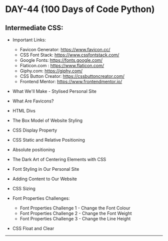 # DAY-44 (100 Days of Code Python)

## Intermediate CSS: 

* Important Links: 
  * Favicon Generator: https://www.favicon.cc/         <!-- For creating our own favicon -->
  * CSS Font Stack: https://www.cssfontstack.com/
  * Google Fonts: https://fonts.google.com/
  * Flaticon.com : https://www.flaticon.com/           <!-- For icons and images -->
  * Giphy.com: https://giphy.com/                      <!-- For GIFs -->
  * CSS Button Creator: https://cssbuttoncreator.com/  <!-- For Creating Button -->
  * Frontend Mentor: https://www.frontendmentor.io/    <!-- For Practice -->

* What We'll Make - Stylised Personal Site 
* What Are Favicons? 
* HTML Divs 
* The Box Model of Website Styling     <!-- https://markusvogl.com/web1/interactive_box_model/css_box_demo.html -->
* CSS Display Property 
* CSS Static and Relative Positioning  <!-- Related Positioning: https://codepen.io/Aniruddh482/pen/zYNQmxJ?editors=1100 -->
* Absolute positioning                 <!-- Absolute Positioning: https://codepen.io/Aniruddh482/pen/vYgqOrG?editors=1100 --> <!-- Fixed Positioning: https://codepen.io/Aniruddh482/pen/rNjEOLX?editors=1100 -->
* The Dark Art of Centering Elements with CSS 
* Font Styling in Our Personal Site 
* Adding Content to Our Website 
* CSS Sizing 
* Font Properties Challenges: 
  * Font Properties Challenge 1 - Change the Font Colour 
  * Font Properties Challenge 2 - Change the Font Weight 
  * Font Properties Challenge 3 - Change the Line Height 
* CSS Float and Clear 
<hr>
